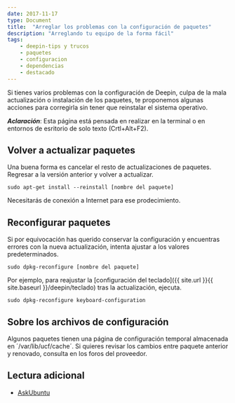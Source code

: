 ```yaml
---
date: 2017-11-17
type: Document
title:  "Arreglar los problemas con la configuración de paquetes"
description: "Arreglando tu equipo de la forma fácil"
tags:
    - deepin-tips y trucos
    - paquetes
    - configuracion
    - dependencias
    - destacado
---
```


Si tienes varios problemas con la configuración de Deepin, culpa de la mala actualización o instalación de los paquetes, te proponemos algunas acciones para corregirla sin tener que reinstalar el sistema operativo.

***Aclaración***: Esta página está pensada en realizar en la terminal o en entornos de esritorio de solo texto (Crtl+Alt+F2).

## Volver a actualizar paquetes
Una buena forma es cancelar el resto de actualizaciones de paquetes. Regresar a la versión anterior y volver a actualizar.
~~~
sudo apt-get install --reinstall [nombre del paquete]
~~~

Necesitarás de conexión a Internet para ese prodecimiento.

## Reconfigurar paquetes
Si por equivocación has querido conservar la configuración y encuentras errores con la nueva actualización, intenta ajustar a los valores predeterminados.
~~~
sudo dpkg-reconfigure [nombre del paquete]
~~~

Por ejemplo, para reajustar la [configuración del teclado]({{ site.url }}{{ site.baseurl }}/deepin/teclado) tras la actualización, ejecuta.
~~~
sudo dpkg-reconfigure keyboard-configuration
~~~

## Sobre los archivos de configuración
Algunos paquetes tienen una página de configuración temporal almacenada en ´/var/lib/ucf/cache´. Si quieres revisar los cambios entre paquete anterior y renovado, consulta en los foros del proveedor.

## Lectura adicional
* [AskUbuntu](https://askubuntu.com/questions/799212/how-can-i-install-view-the-grub-file-that-a-recent-upgrade-was-providing-but-i-a/799220#799220)
